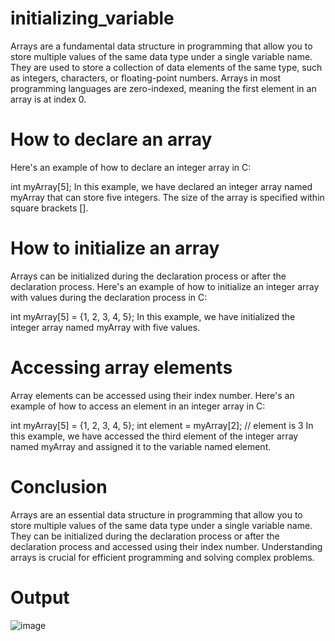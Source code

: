 # initializing_variable
Arrays are a fundamental data structure in programming that allow you to store multiple values of the same data type under a single variable name. They are used to store a collection of data elements of the same type, such as integers, characters, or floating-point numbers. Arrays in most programming languages are zero-indexed, meaning the first element in an array is at index 0.
# How to declare an array
Here's an example of how to declare an integer array in C:

int myArray[5]; In this example, we have declared an integer array named myArray that can store five integers. The size of the array is specified within square brackets [].
# How to initialize an array
Arrays can be initialized during the declaration process or after the declaration process. Here's an example of how to initialize an integer array with values during the declaration process in C:

int myArray[5] = {1, 2, 3, 4, 5}; In this example, we have initialized the integer array named myArray with five values.

# Accessing array elements
Array elements can be accessed using their index number. Here's an example of how to access an element in an integer array in C:

int myArray[5] = {1, 2, 3, 4, 5}; int element = myArray[2]; // element is 3 In this example, we have accessed the third element of the integer array named myArray and assigned it to the variable named element.

# Conclusion
Arrays are an essential data structure in programming that allow you to store multiple values of the same data type under a single variable name. They can be initialized during the declaration process or after the declaration process and accessed using their index number. Understanding arrays is crucial for efficient programming and solving complex problems.
# Output
![image](https://user-images.githubusercontent.com/93450820/234481901-f1e04e97-bd25-46fc-903c-cff638e9c093.png)
